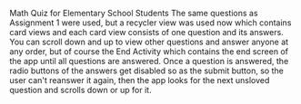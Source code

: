 Math Quiz for Elementary School Students
The same questions as Assignment 1 were used, but a recycler view was used now which contains card views and each card view consists of one question and its answers. You can scroll down and up to view other questions and answer anyone at any order, but of course the End Activity which contains the end screen of the app until all questions are answered. Once a question is answered, the radio buttons of the answers get disabled so as the submit button, so the user can't reanswer it again, then the app looks for the next unsloved question and scrolls down or up for it.